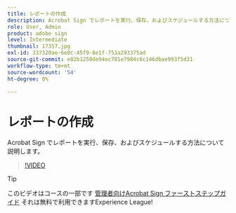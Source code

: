 ```yaml
---
title: レポートの作成
description: Acrobat Sign でレポートを実行、保存、およびスケジュールする方法について説明します
role: User, Admin
product: adobe sign
level: Intermediate
thumbnail: 17357.jpg
exl-id: 337320ae-6e0c-45f9-8e1f-751a293375ad
source-git-commit: e02b1250de94ec781e7984c6c146dbae993f5d31
workflow-type: tm+mt
source-wordcount: '54'
ht-degree: 0%

---
```


# レポートの作成

Acrobat Sign でレポートを実行、保存、およびスケジュールする方法について説明します。

>[!VIDEO](https://video.tv.adobe.com/v/17357?hidetitle=true)

>[!TIP]
>
>このビデオはコースの一部です [管理者向けAcrobat Sign ファーストステップガイド](https://experienceleague.adobe.com/?recommended=Sign-A-1-2020.2) それは無料で利用できますExperience League!
